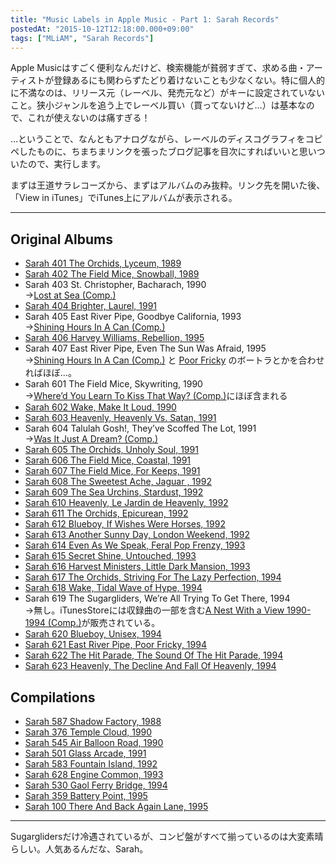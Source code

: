 ```yaml
---
title: "Music Labels in Apple Music - Part 1: Sarah Records"
postedAt: "2015-10-12T12:18:00.000+09:00"
tags: ["MLiAM", "Sarah Records"]
---
```


Apple Musicはすごく便利なんだけど、検索機能が貧弱すぎて、求める曲・アーティストが登録あるにも関わらずたどり着けないことも少なくない。特に個人的に不満なのは、リリース元（レーベル、発売元など）がキーに設定されていないこと。狭小ジャンルを追う上でレーベル買い（買ってないけど…）は基本なので、これが使えないのは痛すぎる！

…ということで、なんともアナログながら、レーベルのディスコグラフィをコピペしたものに、ちまちまリンクを張ったブログ記事を目次にすればいいと思いついたので、実行します。

まずは王道サラレコーズから、まずはアルバムのみ抜粋。リンク先を開いた後、「View in iTunes」でiTunes上にアルバムが表示される。

---

## Original Albums  

* [Sarah 401 The Orchids, Lyceum, 1989](https://itun.es/jp/Bdkc2)
* [Sarah 402 The Field Mice, Snowball, 1989](https://itun.es/jp/42oAm)
* Sarah 403 St. Christopher, Bacharach, 1990  
→[Lost at Sea (Comp.)](https://itun.es/jp/SoHyq)
* [Sarah 404 Brighter, Laurel, 1991](https://itun.es/jp/FFtjl)
* Sarah 405 East River Pipe, Goodbye California, 1993  
→[Shining Hours In A Can (Comp.)](https://itun.es/jp/tn3yC)
* [Sarah 406 Harvey Williams, Rebellion, 1995](https://itun.es/jp/6FFem)
* Sarah 407 East River Pipe, Even The Sun Was Afraid, 1995  
→[Shining Hours In A Can (Comp.)](https://itun.es/jp/tn3yC) と [Poor Fricky](https://itun.es/jp/JoNpE) のボートラとかを合わせればほぼ…。
* Sarah 601 The Field Mice, Skywriting, 1990  
→[Where’d You Learn To Kiss That Way? (Comp.)](https://itun.es/jp/kBBAm)にほぼ含まれる
* [Sarah 602 Wake, Make It Loud, 1990](https://itun.es/jp/v8l1l)
* [Sarah 603 Heavenly, Heavenly Vs. Satan, 1991](https://itun.es/jp/eeZgm)
* Sarah 604 Talulah Gosh!, They’ve Scoffed The Lot, 1991  
→[Was It Just A Dream? (Comp.)](https://itun.es/jp/pY05P)
* [Sarah 605 The Orchids, Unholy Soul, 1991](https://itun.es/jp/twZkl)
* [Sarah 606 The Field Mice, Coastal, 1991](https://itun.es/jp/kwWXp)
* [Sarah 607 The Field Mice, For Keeps, 1991](https://itun.es/jp/HgnAm)
* [Sarah 608 The Sweetest Ache, Jaguar , 1992](https://itun.es/jp/7JSem)
* [Sarah 609 The Sea Urchins, Stardust, 1992](https://itun.es/jp/8GY51)
* [Sarah 610 Heavenly, Le Jardin de Heavenly, 1992](https://itun.es/jp/ozLem)
* [Sarah 611 The Orchids, Epicurean, 1992](https://itun.es/jp/hyWXp)
* [Sarah 612 Blueboy, If Wishes Were Horses, 1992](https://itun.es/jp/0PEcl)
* [Sarah 613 Another Sunny Day, London Weekend, 1992](https://itun.es/jp/SIzdm)
* [Sarah 614 Even As We Speak, Feral Pop Frenzy, 1993](https://itun.es/jp/ZJEem)
* [Sarah 615 Secret Shine, Untouched, 1993](https://itun.es/jp/rRfzm)
* [Sarah 616 Harvest Ministers, Little Dark Mansion, 1993](https://itun.es/jp/bVPem)
* [Sarah 617 The Orchids, Striving For The Lazy Perfection, 1994](https://itun.es/jp/i3Xkl)
* [Sarah 618 Wake, Tidal Wave of Hype, 1994](https://itun.es/jp/S2izm)
* Sarah 619 The Sugargliders, We’re All Trying To Get There, 1994  
→無し。iTunesStoreには収録曲の一部を含む[A Nest With a View 1990​-​1994 (Comp.)](https://itunes.apple.com/jp/album/a-nest-with-a-view-1990-1994/id554355654)が販売されている。
* [Sarah 620 Blueboy, Unisex, 1994](https://itun.es/jp/ps1hl)
* [Sarah 621 East River Pipe, Poor Fricky, 1994](https://itun.es/jp/JoNpE)
* [Sarah 622 The Hit Parade, The Sound Of The Hit Parade, 1994](https://itun.es/jp/op09q)
* [Sarah 623 Heavenly, The Decline And Fall Of Heavenly, 1994](https://itun.es/jp/KxOem)

## Compilations

* [Sarah 587 Shadow Factory, 1988](https://itun.es/jp/Cin73)
* [Sarah 376 Temple Cloud, 1990](https://itun.es/jp/62Wy1)
* [Sarah 545 Air Balloon Road, 1990](https://itun.es/jp/CO4gm)
* [Sarah 501 Glass Arcade, 1991](https://itun.es/jp/pAfL3)
* [Sarah 583 Fountain Island, 1992](https://itun.es/jp/Xc0jm)
* [Sarah 628 Engine Common, 1993](https://itun.es/jp/NGcn2)
* [Sarah 530 Gaol Ferry Bridge, 1994](https://itun.es/jp/EhwR3)
* [Sarah 359 Battery Point, 1995](https://itun.es/jp/a%5FYf3)
* [Sarah 100 There And Back Again Lane, 1995](https://itun.es/jp/YqhG3)

---

Sugarglidersだけ冷遇されているが、コンピ盤がすべて揃っているのは大変素晴らしい。人気あるんだな、Sarah。  